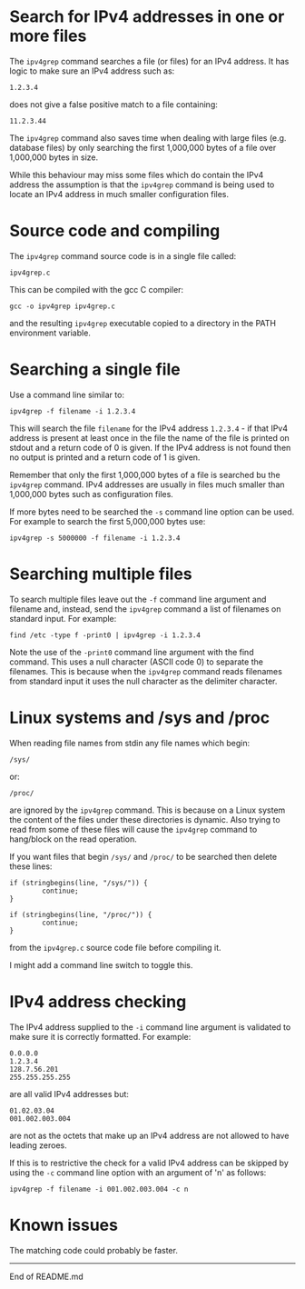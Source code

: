 # Search for IPv4 addresses in one or more files

The `ipv4grep` command searches a file (or files) for an IPv4 address. It has
logic to make sure an IPv4 address such as:

```
1.2.3.4
```

does not give a false positive match to a file containing:

```
11.2.3.44
```

The `ipv4grep` command also saves time when dealing with large files (e.g. database files) by
only searching the first 1,000,000 bytes of a file over 1,000,000 bytes in size.

While this behaviour may miss some files which do contain the IPv4 address the assumption is that
the `ipv4grep` command is being used to locate an IPv4 address in much smaller configuration files.

# Source code and compiling

The `ipv4grep` command source code is in a single file called:

```
ipv4grep.c
```

This can be compiled with the gcc C compiler:

```
gcc -o ipv4grep ipv4grep.c
```

and the resulting `ipv4grep` executable copied to a directory in the PATH environment variable.

# Searching a single file

Use a command line similar to:

```
ipv4grep -f filename -i 1.2.3.4
```

This will search the file `filename` for the IPv4 address `1.2.3.4` - if that IPv4 address is present at least once in the file the name of
the file is printed on stdout and a return code of 0 is given. If the IPv4 address is not found then no output is printed and
a return code of 1 is given.

Remember that only the first 1,000,000 bytes of a file is searched bu the `ipv4grep` command. IPv4 addresses are usually in files much smaller
than 1,000,000 bytes such as configuration files.

If more bytes need to be searched the `-s` command line option can be used. For example to search the first 5,000,000 bytes use:

```
ipv4grep -s 5000000 -f filename -i 1.2.3.4
```

# Searching multiple files

To search multiple files leave out the `-f` command line argument and filename and, instead, send the `ipv4grep`
command a list of filenames on standard input. For example:

```
find /etc -type f -print0 | ipv4grep -i 1.2.3.4
```

Note the use of the `-print0` command line argument with the find command. This uses a null character (ASCII code 0) to separate the
filenames. This is because when the `ipv4grep` command reads filenames from standard input it uses the null character as
the delimiter character.

# Linux systems and /sys and /proc

When reading file names from stdin any file names which begin:

```
/sys/
```

or:

```
/proc/
```

are ignored by the `ipv4grep` command. This is because on a Linux system the content of the files
under these directories is dynamic. Also trying to read from some of
these files will cause the `ipv4grep` command to hang/block on the read operation.

If you want files that begin `/sys/` and `/proc/` to be searched then delete these lines:

```
if (stringbegins(line, "/sys/")) {
        continue;
}

if (stringbegins(line, "/proc/")) {
        continue;
}
```

from the `ipv4grep.c` source code file before compiling it.

I might add a command line switch to toggle this.

# IPv4 address checking

The IPv4 address supplied to the `-i` command line argument is validated to make sure it is correctly formatted. For example:

```
0.0.0.0
1.2.3.4
128.7.56.201
255.255.255.255
```

are all valid IPv4 addresses but:

```
01.02.03.04
001.002.003.004
```

are not as the octets that make up an IPv4 address are not allowed to have leading zeroes.

If this is to restrictive the check for a valid IPv4 address can be skipped by using the `-c` command
line option with an argument of 'n' as follows:

```
ipv4grep -f filename -i 001.002.003.004 -c n
```

# Known issues

The matching code could probably be faster.

----------------
End of README.md
